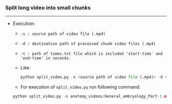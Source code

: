 ### Split long video into small chunks
----

- Execution:

    - ``` -s : source path of video file (.mp4) ```
    - ``` -d : destination path of processed chunk video files (.mp4) ```
    - ``` -t : path of times.txt file which is included 'start-time' and 'end-time' in seconds. ```

    - Like:
        ```python
        python split_video.py -s <source path of video file (.mp4)> -d <destination path of processed chunk video files (.mp4)> -t <path of times.txt file which is included 'start-time' and 'end-time' in seconds.>
        ```
    - For execution of `split_video.py` run following command: 
    ```python
    python split_video.py -s anatomy_videos/General_embryology_Part-1.mp4 -d split_videos/ -t times.txt
    ```
